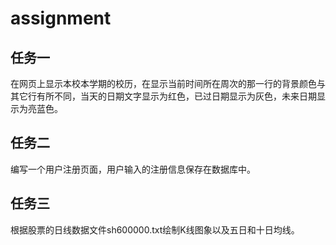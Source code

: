 # assignment
## 任务一                   
在网页上显示本校本学期的校历，在显示当前时间所在周次的那一行的背景颜色与其它行有所不同，当天的日期文字显示为红色，已过日期显示为灰色，未来日期显示为亮蓝色。
## 任务二
编写一个用户注册页面，用户输入的注册信息保存在数据库中。
## 任务三
根据股票的日线数据文件sh600000.txt绘制K线图象以及五日和十日均线。
